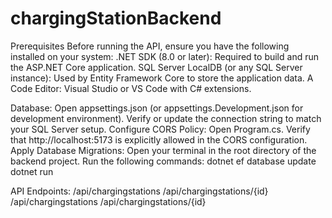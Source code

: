# chargingStationBackend
Prerequisites
Before running the API, ensure you have the following installed on your system:
.NET SDK (8.0 or later): Required to build and run the ASP.NET Core application.
SQL Server LocalDB (or any SQL Server instance): Used by Entity Framework Core to store the application data.
A Code Editor: Visual Studio or VS Code with C# extensions.

Database:
Open appsettings.json (or appsettings.Development.json for development environment).
Verify or update the connection string to match your SQL Server setup.
Configure CORS Policy:
Open Program.cs.
Verify that http://localhost:5173 is explicitly allowed in the CORS configuration.
Apply Database Migrations:
Open your terminal in the root directory of the backend project.
Run the following commands:
      dotnet ef database update
      dotnet run


API Endpoints:
/api/chargingstations
/api/chargingstations/{id}
/api/chargingstations
/api/chargingstations/{id}
